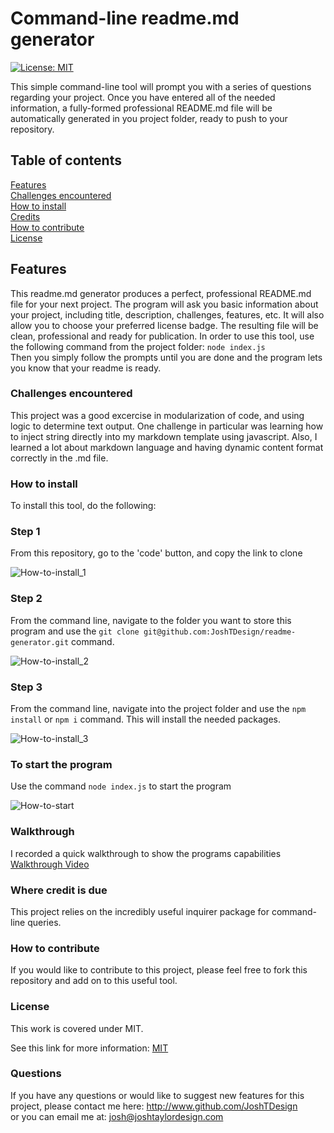   
# Command-line readme.md generator
[![License: MIT](https://img.shields.io/badge/License-MIT-yellow.svg)](#licence)

This simple command-line tool will prompt you with a series of questions regarding your project. Once you have entered all of the needed information,  a fully-formed professional README.md file will be automatically generated in you project folder, ready to push to your repository.
## Table of contents


[Features](#features)  
[Challenges encountered](#challenges-encountered)  
[How to install](#how-to-install)  
[Credits](#where-credit-is-due)  
[How to contribute](#how-to-contribute)  
[License](#licence)  


## Features  


This readme.md generator produces a perfect, professional README.md file for your next project. The program will ask you basic information about your project, including title, description, challenges, features, etc. It will also allow you to choose your preferred license badge. The resulting file will be clean, professional and ready for publication. In order to use this tool, use the following command from the project folder:
  `node index.js`  
Then you simply follow the prompts until you are done and the program lets you know that your readme is ready.

### Challenges encountered  
This project was a good excercise in modularization of code, and using logic to determine text output. One challenge in particular was learning how to inject string directly into my markdown template using javascript. Also, I learned a lot about markdown language and having dynamic content format correctly in the .md file.

### How to install  
To install this tool, do the following:  

### Step 1
From this repository, go to the 'code' button, and copy the link to clone  

![How-to-install_1](https://user-images.githubusercontent.com/78992027/114969134-a5107180-9e2c-11eb-85e1-cbd2af5cff58.PNG)  


### Step 2
From the command line, navigate to the folder you want to store this program and use the `git clone git@github.com:JoshTDesign/readme-generator.git` command.  

![How-to-install_2](https://user-images.githubusercontent.com/78992027/114969137-a80b6200-9e2c-11eb-9733-2565070a6950.PNG)  


### Step 3
From the command line, navigate into the project folder and use the `npm install` or `npm i` command. This will install the needed packages.

![How-to-install_3](https://user-images.githubusercontent.com/78992027/114969142-a93c8f00-9e2c-11eb-958f-5fc21e5d83e1.PNG)  


### To start the program
Use the command `node index.js` to start the program

![How-to-start](https://user-images.githubusercontent.com/78992027/114969858-16045900-9e2e-11eb-9a54-71ea573a27cc.PNG)


### Walkthrough
I recorded a quick walkthrough to show the programs capabilities
[Walkthrough Video](https://drive.google.com/file/d/1vnB14JDCCJSz0oEkZ3R1x0NEpm6TrlDr/view)

### Where credit is due  
This project relies on the incredibly useful inquirer package for command-line queries. 

### How to contribute  
If you would like to contribute to this project, please feel free to fork this repository and add on to this useful tool.  


### License  
This work is covered under MIT.

 See this link for more information:
[MIT](https://opensource.org/licenses/MIT)  


### Questions 
If you have any questions or would like to suggest new features for this project, please contact me here: 
http://www.github.com/JoshTDesign    
or you can email me at: josh@joshtaylordesign.com




